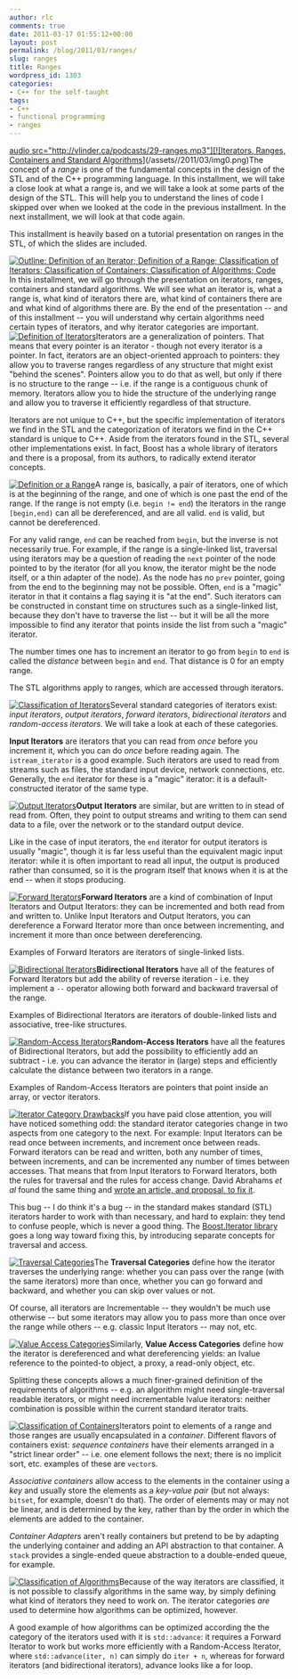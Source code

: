 ```yaml
---
author: rlc
comments: true
date: 2011-03-17 01:55:12+00:00
layout: post
permalink: /blog/2011/03/ranges/
slug: ranges
title: Ranges
wordpress_id: 1303
categories:
- C++ for the self-taught
tags:
- C++
- functional programming
- ranges
---
```


[audio src="http://vlinder.ca/podcasts/29-ranges.mp3"][![Iterators, Ranges, Containers and Standard Algorithms](/assets//2011/03/img0-300x225.png)](/assets//2011/03/img0.png)The concept of a _range_ is one of the fundamental concepts in the design of the STL and of the C++ programming language. In this installment, we will take a close look at what a range is, and we will take a look at some parts of the design of the STL. This will help you to understand the lines of code I skipped over when we looked at the code in the previous installment. In the next installment, we will look at that code again.

This installment is heavily based on a tutorial presentation on ranges in the STL, of which the slides are included.
<!--more-->
[![Outline: Definition of an Iterator; Definition of a Range; Classification of Iterators; Classification of Containers; Classification of Algorithms; Code](/assets//2011/03/img1-300x225.png)](/assets//2011/03/img1.png)In this installment, we will go through the presentation on iterators, ranges, containers and standard algorithms. We will see what an iterator is, what a range is, what kind of iterators there are, what kind of containers there are and what kind of algorithms there are. By the end of the presentation -- and of this installment -- you will understand why certain algorithms need certain types of iterators, and why iterator categories are important.
[![Definition of Iterators](/assets//2011/03/img2-300x225.png)](/assets//2011/03/img2.png)Iterators are a generalization of pointers. That means that every pointer is an iterator - though not every iterator is a pointer. In fact, iterators are an object-oriented approach to pointers: they allow you to traverse ranges regardless of any structure that might exist "behind the scenes". Pointers allow you to do that as well, but only if there is no structure to the range -- i.e. if the range is a contiguous chunk of memory. Iterators allow you to hide the structure of the underlying range and allow you to traverse it efficiently regardless of that structure.

Iterators are not unique to C++, but the specific implementation of iterators we find in the STL and the categorization of iterators we find in the C++ standard is unique to C++. Aside from the iterators found in the STL, several other implementations exist. In fact, Boost has a whole library of iterators and there is a proposal, from its authors, to radically extend iterator concepts.

[![Definition or a Range](/assets//2011/03/img3-300x225.png)](/assets//2011/03/img3.png)A range is, basically, a pair of iterators, one of which is at the beginning of the range, and one of which is one past the end of the range. If the range is not empty (i.e. `begin != end`) the iterators in the range `[begin,end)` can all be dereferenced, and are all valid. `end` is valid, but cannot be dereferenced.

For any valid range, `end` can be reached from `begin`, but the inverse is not necessarily true. For example, if the range is a single-linked list, traversal using iterators may be a question of reading the `next` pointer of the node pointed to by the iterator (for all you know, the iterator might be the node itself, or a thin adapter of the node). As the node has no `prev` pointer, going from the end to the beginning may not be possible. Often, `end` is a "magic" iterator in that it contains a flag saying it is "at the end". Such iterators can be constructed in constant time on structures such as a single-linked list, because they don't have to traverse the list -- but it will be all the more impossible to find any iterator that points inside the list from such a "magic" iterator.

The number times one has to increment an iterator to go from `begin` to `end` is called the _distance_ between `begin` and `end`. That distance is 0 for an empty range.

The STL algorithms apply to ranges, which are accessed through iterators.

[![Classification of Iterators](/assets//2011/03/img4-300x225.png)](/assets//2011/03/img4.png)Several standard categories of iterators exist: _input iterators_, _output iterators_, _forward iterators_, _bidirectional iterators_ and _random-access iterators_. We will take a look at each of these categories.

**Input Iterators** are iterators that you can read from _once_ before you increment it, which you can do _once_ before reading again. The `istream_iterator` is a good example. Such iterators are used to read from streams such as files, the standard input device, network connections, etc. Generally, the `end` iterator for these is a "magic" iterator: it is a default-constructed iterator of the same type.

[![Output Iterators](/assets//2011/03/img5-300x225.png)](/assets//2011/03/img5.png)**Output Iterators** are similar, but are written to in stead of read from. Often, they point to output streams and writing to them can send data to a file, over the network or to the standard output device.

Like in the case of input iterators, the `end` iterator for output iterators is usually "magic", though it is far less useful than the equivalent magic input iterator: while it is often important to read all input, the output is produced rather than consumed, so it is the program itself that knows when it is at the end -- when it stops producing.

[![Forward Iterators](/assets//2011/03/img6-300x225.png)](/assets//2011/03/img6.png)**Forward Iterators** are a kind of combination of Input Iterators and Output Iterators: they can be incremented and both read from and written to. Unlike Input Iterators and Output Iterators, you can dereference a Forward Iterator more than once between incrementing, and increment it more than once between dereferencing.

Examples of Forward Iterators are iterators of single-linked lists.

[![Bidirectional Iterators](/assets//2011/03/img7-300x225.png)](/assets//2011/03/img7.png)**Bidirectional Iterators** have all of the features of Forward Iterators but add the ability of reverse iteration - i.e. they implement a `--` operator allowing both forward and backward traversal of the range.

Examples of Bidirectional Iterators are iterators of double-linked lists and associative, tree-like structures.

[![Random-Access Iterators](/assets//2011/03/img8-300x225.png)](/assets//2011/03/img8.png)**Random-Access Iterators** have all the features of Bidirectional Iterators, but add the possibility to efficiently add an subtract - i.e. you can advance the iterator in (large) steps and efficiently calculate the distance between two iterators in a range.

Examples of Random-Access Iterators are pointers that point inside an array, or vector iterators.

[![Iterator Category Drawbacks](/assets//2011/03/img9-300x225.png)](/assets//2011/03/img9.png)If you have paid close attention, you will have noticed something odd: the standard iterator categories change in two aspects from one category to the next. For example: Input Iterators can be read once between increments, and increment once between reads. Forward iterators can be read and written, both any number of times, between increments, and can be incremented any number of times between accesses. That means that from Input Iterators to Forward Iterators, both the rules for traversal and the rules for access change. David Abrahams _et al_ found the same thing and [wrote an article, and proposal, to fix it](http://www.open-std.org/jtc1/sc22/wg21/docs/papers/2003/n1550.htm).

This bug -- I do think it's a bug -- in the standard makes standard (STL) iterators harder to work with than necessary, and hard to explain: they tend to confuse people, which is never a good thing. The [Boost.Iterator library](http://www.boost.org/doc/libs/1_46_1/libs/iterator/doc/index.html) goes a long way toward fixing this, by introducing separate concepts for traversal and access.

[![Traversal Categories](/assets//2011/03/img10-300x225.png)](/assets//2011/03/img10.png)The **Traversal Categories** define how the iterator traverses the underlying range: whether you can pass over the range (with the same iterators) more than once, whether you can go forward and backward, and whether you can skip over values or not.

Of course, all iterators are Incrementable -- they wouldn't be much use otherwise -- but some iterators may allow you to pass more than once over the range while others -- e.g. classic Input Iterators -- may not, etc.

[![Value Access Categories](/assets//2011/03/img11-300x225.png)](/assets//2011/03/img11.png)Similarly, **Value Access Categories** define how the iterator is dereferenced and what dereferencing yields: an lvalue reference to the pointed-to object, a proxy, a read-only object, etc.

Splitting these concepts allows a much finer-grained definition of the requirements of algorithms -- e.g. an algorithm might need single-traversal readable iterators, or might need incrementable lvalue iterators: neither combination is possible within the current standard iterator traits.

[![Classification of Containers](/assets//2011/03/img12-300x225.png)](/assets//2011/03/img12.png)Iterators point to elements of a range and those ranges are usually encapsulated in a _container_. Different flavors of containers exist: _sequence containers_ have their elements arranged in a "strict linear order" -- i.e. one element follows the next; there is no implicit sort, etc. examples of these are `vector`s.

_Associative containers_ allow access to the elements in the container using a _key_ and usually store the elements as a _key-value pair_ (but not always: `bitset`, for example, doesn't do that). The order of elements may or may not be linear, and is determined by the key, rather than by the order in which the elements are added to the container.

_Container Adapters_ aren't really containers but pretend to be by adapting the underlying container and adding an API abstraction to that container. A `stack` provides a single-ended queue abstraction to a double-ended queue, for example.

[![Classification of Algorithms](/assets//2011/03/img13-300x225.png)](/assets//2011/03/img13.png)Because of the way iterators are classified, it is not possible to classify algorithms in the same way, by simply defining what kind of iterators they need to work on. The iterator categories _are_ used to determine how algorithms can be optimized, however.

A good example of how algorithms can be optimized according the the category of the iterators used with it is `std::advance`: it requires a Forward Iterator to work but works more efficiently with a Random-Access Iterator, where `std::advance(iter, n)` can simply do `iter + n`, whereas for forward iterators (and bidirectional iterators), advance looks like a for loop.
